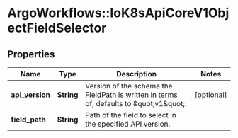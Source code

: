 # ArgoWorkflows::IoK8sApiCoreV1ObjectFieldSelector

## Properties
Name | Type | Description | Notes
------------ | ------------- | ------------- | -------------
**api_version** | **String** | Version of the schema the FieldPath is written in terms of, defaults to \&quot;v1\&quot;. | [optional] 
**field_path** | **String** | Path of the field to select in the specified API version. | 


